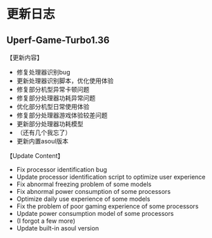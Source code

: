 # 更新日志

## Uperf-Game-Turbo1.36

【更新内容】

- 修复处理器识别bug
- 更新处理器识别脚本，优化使用体验
- 修复部分机型异常卡顿问题
- 修复部分处理器功耗异常问题
- 优化部分机型日常使用体验
- 修复部分处理器游戏体验较差问题
- 更新部分处理器功耗模型
- （还有几个我忘了）
- 更新内置asoul版本

【Update Content】

- Fix processor identification bug
- Update processor identification script to optimize user experience
- Fix abnormal freezing problem of some models
- Fix abnormal power consumption of some processors
- Optimize daily use experience of some models
- Fix the problem of poor gaming experience of some processors
- Update power consumption model of some processors
- (I forgot a few more)
- Update built-in asoul version
